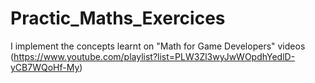 # Practic_Maths_Exercices
I implement the concepts learnt on "Math for Game Developers" videos (https://www.youtube.com/playlist?list=PLW3Zl3wyJwWOpdhYedlD-yCB7WQoHf-My)
